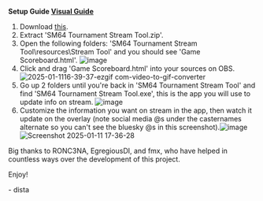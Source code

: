 **Setup Guide [Visual Guide](https://www.youtube.com/watch?v=bu39oUrxvbA)**
1. Download [this](https://github.com/dista64/SM64-Tournament-Stream-Tool/releases/tag/SM64).
2. Extract 'SM64 Tournament Stream Tool.zip'.
3. Open the following folders: 'SM64 Tournament Stream Tool\resources\Stream Tool' and you should see 'Game Scoreboard.html'. ![image](https://github.com/user-attachments/assets/7b4500de-fb1d-42d0-8100-9adcd7df11b6)
4. Click and drag 'Game Scoreboard.html' into your sources on OBS. ![2025-01-1116-39-37-ezgif com-video-to-gif-converter](https://github.com/user-attachments/assets/1545bdd3-8e01-4d29-9346-d2d5a5332ab0)
5. Go up 2 folders until you're back in 'SM64 Tournament Stream Tool' and find 'SM64 Tournament Stream Tool.exe', this is the app you will use to update info on stream. ![image](https://github.com/user-attachments/assets/1e58eed1-9931-4263-8093-45759735ce29)
6. Customize the information you want on stream in the app, then watch it update on the overlay (note social media @s under the casternames alternate so you can't see the bluesky @s in this screenshot).![image](https://github.com/user-attachments/assets/7a622f7b-51ee-4e4c-8f3a-1c84d27f6ff7)
![Screenshot 2025-01-11 17-36-28](https://github.com/user-attachments/assets/9136352b-587c-47c6-9379-06c45e36ad81)

Big thanks to RONC3NA, EgregiousDI, and fmx, who have helped in countless ways over the development of this project.

Enjoy!

\- dista
